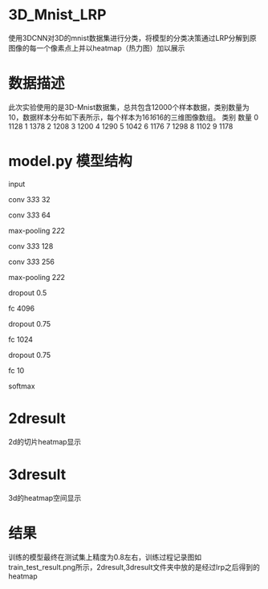 # 3D_Mnist_LRP
使用3DCNN对3D的mnist数据集进行分类，将模型的分类决策通过LRP分解到原图像的每一个像素点上并以heatmap（热力图）加以展示

# 数据描述
此次实验使用的是3D-Mnist数据集，总共包含12000个样本数据，类别数量为10，数据样本分布如下表所示，每个样本为16*16*16的三维图像数组。
类别	数量
0	1128
1	1378
2	1208
3	1200
4	1290
5	1042
6	1176
7	1298
8	1102
9	1178

# model.py 模型结构
input

conv 3*3*3 32

conv 3*3*3 64

max-pooling 2*2*2

conv 3*3*3 128

conv 3*3*3 256

max-pooling 2*2*2

dropout 0.5

fc 4096

dropout 0.75

fc 1024

dropout 0.75

fc 10

softmax

# 2dresult
2d的切片heatmap显示

# 3dresult
3d的heatmap空间显示

# 结果
训练的模型最终在测试集上精度为0.8左右，训练过程记录图如train_test_result.png所示，2dresult,3dresult文件夹中放的是经过lrp之后得到的heatmap
